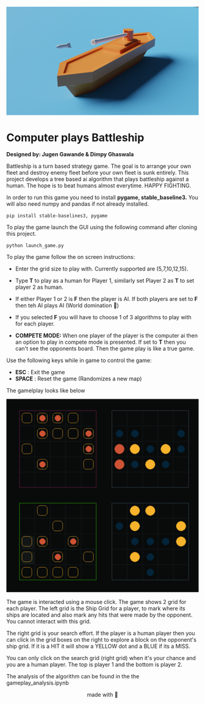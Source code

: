 ![plot](/Assets/battleship_1.png)
# Computer plays Battleship

<b>Designed by: Jugen Gawande & Dimpy Ghaswala</b>

Battleship is a turn based strategy game. The goal is to arrange your own fleet and destroy enemy fleet before your own fleet is sunk entirely. 
This project develops a tree based ai algorithm that plays battleship against a human. The hope is to beat humans almost everytime. HAPPY FIGHTING.

In order to run this game you need to install <b>pygame, stable_baseline3.</b>
You will also need numpy and pandas if not already installed.
```
pip install stable-baselines3, pygame
```

To play the game launch the GUI using the following command after cloning this project.
```
python launch_game.py
```
To play the game follow the on screen instructions:

 - Enter the grid size to play with. Currently supported are (5,7,10,12,15).
 - Type <b>T</b> to play as a human for Player 1, similarly set Player 2 as <b>T</b> to set player 2 as human.
 - If either Player 1 or 2 is <b>F</b> then the player is AI. If both players are set to <b>F</b> then teh AI plays AI (World domination 🧨)
 - If you selected <b>F</b> you will have to choose 1 of 3 algorithms to play with for each player.


 - <b>COMPETE MODE: </b>When one player of the player is the computer ai then an option to play in compete mode is presented. If set to <b>T</b> then you can't see the opponents board. Then the game play is like a true game. 

Use the following keys while in game to control the game:

- <b>ESC</b> : Exit the game
- <b>SPACE</b> : Reset the game (Randomizes a new map)

The gamelplay looks like below

![plot](/Assets/gameplay_1.png)

The game is interacted using a mouse click. The game shows 2 grid for each player. The left grid is the Ship Grid for a player, to mark where its ships are located and also mark any hits that were made by the opponent. You cannot interact with this grid. 

The right grid is your search effort. If the player is a human player then you can click in the grid boxes on the right to explore a block on the opponent's ship grid. If it is a HIT it will show a YELLOW dot and a BLUE if its a MISS.

You can only click on the search grid (right grid) when it's your chance and you are a human player. The top is player 1 and the bottom is player 2. 



The analysis of the algorithm can be found in the the gameplay_analysis.ipynb




<center> made with 🧠</center>
